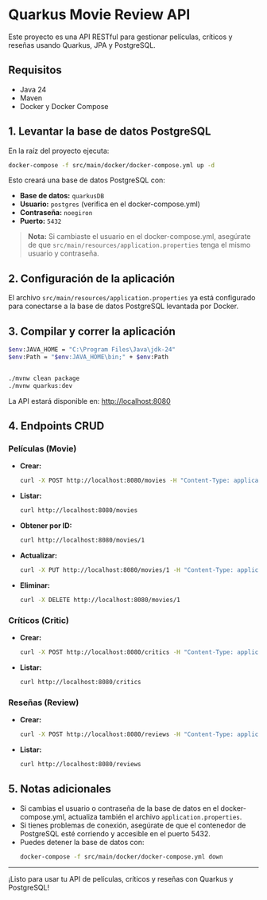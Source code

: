 # Quarkus Movie Review API

Este proyecto es una API RESTful para gestionar películas, críticos y reseñas usando Quarkus, JPA y PostgreSQL.

## Requisitos
- Java 24
- Maven
- Docker y Docker Compose

## 1. Levantar la base de datos PostgreSQL

En la raíz del proyecto ejecuta:

```sh
docker-compose -f src/main/docker/docker-compose.yml up -d
```

Esto creará una base de datos PostgreSQL con:
- **Base de datos:** `quarkusDB`
- **Usuario:** `postgres` (verifica en el docker-compose.yml)
- **Contraseña:** `noegiron`
- **Puerto:** `5432`

> **Nota:** Si cambiaste el usuario en el docker-compose.yml, asegúrate de que `src/main/resources/application.properties` tenga el mismo usuario y contraseña.

## 2. Configuración de la aplicación

El archivo `src/main/resources/application.properties` ya está configurado para conectarse a la base de datos PostgreSQL levantada por Docker.

## 3. Compilar y correr la aplicación

```sh
$env:JAVA_HOME = "C:\Program Files\Java\jdk-24"
$env:Path = "$env:JAVA_HOME\bin;" + $env:Path


./mvnw clean package
./mvnw quarkus:dev
```

La API estará disponible en: [http://localhost:8080](http://localhost:8080)

## 4. Endpoints CRUD

### Películas (Movie)
- **Crear:**
  ```sh
  curl -X POST http://localhost:8080/movies -H "Content-Type: application/json" -d '{"title":"Inception"}'
  ```
- **Listar:**
  ```sh
  curl http://localhost:8080/movies
  ```
- **Obtener por ID:**
  ```sh
  curl http://localhost:8080/movies/1
  ```
- **Actualizar:**
  ```sh
  curl -X PUT http://localhost:8080/movies/1 -H "Content-Type: application/json" -d '{"title":"Matrix"}'
  ```
- **Eliminar:**
  ```sh
  curl -X DELETE http://localhost:8080/movies/1
  ```

### Críticos (Critic)
- **Crear:**
  ```sh
  curl -X POST http://localhost:8080/critics -H "Content-Type: application/json" -d '{"name":"Roger Ebert"}'
  ```
- **Listar:**
  ```sh
  curl http://localhost:8080/critics
  ```

### Reseñas (Review)
- **Crear:**
  ```sh
  curl -X POST http://localhost:8080/reviews -H "Content-Type: application/json" -d '{"movieId":1,"criticId":1,"rating":5,"comment":"Excelente!"}'
  ```
- **Listar:**
  ```sh
  curl http://localhost:8080/reviews
  ```

## 5. Notas adicionales
- Si cambias el usuario o contraseña de la base de datos en el docker-compose.yml, actualiza también el archivo `application.properties`.
- Si tienes problemas de conexión, asegúrate de que el contenedor de PostgreSQL esté corriendo y accesible en el puerto 5432.
- Puedes detener la base de datos con:
  ```sh
  docker-compose -f src/main/docker/docker-compose.yml down
  ```

---

¡Listo para usar tu API de películas, críticos y reseñas con Quarkus y PostgreSQL!
